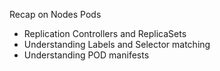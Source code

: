 Recap on Nodes Pods

- Replication Controllers and ReplicaSets
- Understanding Labels and Selector matching
- Understanding POD manifests 
